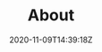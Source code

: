 ---
title: "About"
date: 2020-11-09T14:39:18Z
draft: false
brags: [
    'I do software development contract work from Stockholm. Currently part of making book-magic at <a href="https://www.nuanxed.com">Nuanxed</a>.',
    ":book:",
    "2011-2020 I spent in leadership positions taking part of growing a company from 5 to 100 employees. Go <a href=\"https://www.quickspin.com\">Quickspin!</a>",
    ":rocket:",
    "Since starting as a software developer in 2004 I've dealt mostly with games development and web stuff (frontend, backend and ops). I've had many different roles but always kept at least a few fingers coding.",
    ":construction:",
    "I have good understanding of a modern software development setup including VCSs, package managers, artifact managers and registries, build systems, test automation, databases etc.",
    ":package:",
    "I like the overall DevOps concepts of value streams and finding good ways of visualizing and automating the regular flow of work.",
    'img/plantuml.png',
    "I enjoy fiddling with Node.js and trying to keep up in the fast-moving TypeScript/JavaScript community.",
  #  'img/nodejs.png','img/npm.png',
    ":coffee:",
  #  "I have spent a lots of time in a love/hate relationship with Jenkins and it's myriad of plugins...",
  #  ":white_check_mark:",
    "I have a solid understanding of cloud infrastructure. I have managed company AWS and GCP accounts. I've seen the light in the configuration tunnel (embraced IaC principles with Docker, Kubernetes, Terraform, Serverless Framework, CloudFormation templates, Ansible playbooks and more), and gotten my hands dirty with monitoring, logging and alerting.",
  #  'img/aws.png',
    ':cloud:',
    '"Defer commitment" is my favorite Lean principle. Architect your solution so that fewer commitments are irreversible. Defer commitment on irreversible decisions to the latest point possible. OK admittedly a bit pretentious. <i>In other words: Assume you will learn stuff down the line so try not to paint yourself into a corner...</i>',
    ":point_up:"
    # "I believe that rules are meant to be <s>broken</s> understood and followed if and when they make sense and auto tested in any way possible.",
    # ":interrobang:",
    # "I prefer working with Unix-like operating systems. Linux for back-end/cloud, MacOS for front-end.",
    # ":computer:",
    # "I've made countless poor decisions and solutions that did not survive the test of time (but hopefully a few good ones too).",
    # ":sweat_smile:"
]
---